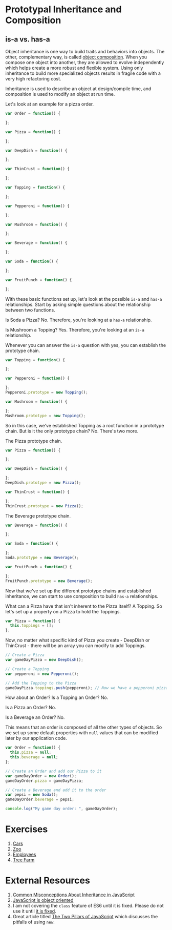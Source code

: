 # Prototypal Inheritance and Composition

## is-a vs. has-a

Object inheritance is one way to build traits and behaviors into objects. The other, complementary way, is called [object composition](https://en.wikipedia.org/wiki/Object_composition). When you compose one object into another, they are allowed to evolve independently which helps create a more robust and flexible system. Using only inheritance to build more specialized objects results in fragile code with a very high refactoring cost.

Inheritance is used to describe an object at design/compile time, and composition is used to modify an object at run time.

Let's look at an example for a pizza order.

```js
var Order = function() {

};

var Pizza = function() {

};

var DeepDish = function() {

};

var ThinCrust = function() {

};

var Topping = function() {

};

var Pepperoni = function() {

};

var Mushroom = function() {

};

var Beverage = function() {

};

var Soda = function() {

};

var FruitPunch = function() {

};
```

With these basic functions set up, let's look at the possible `is-a` and `has-a` relationships. Start by asking simple questions about the relationship between two functions.

Is Soda a Pizza? No. Therefore, you're looking at a `has-a` relationship.

Is Mushroom a Topping? Yes. Therefore, you're looking at an `is-a` relationship.

Whenever you can answer the `is-a` question with yes, you can establish the prototype chain.

```js
var Topping = function() {

};

var Pepperoni = function() {

};
Pepperoni.prototype = new Topping();

var Mushroom = function() {

};
Mushroom.prototype = new Topping();
```

So in this case, we've established Topping as a root function in a prototype chain. But is it the only prototype chain? No. There's two more.

The Pizza prototype chain.

```js
var Pizza = function() {

};

var DeepDish = function() {

};
DeepDish.prototype = new Pizza();

var ThinCrust = function() {

};
ThinCrust.prototype = new Pizza();
```

The Beverage prototype chain.

```js
var Beverage = function() {

};

var Soda = function() {

};
Soda.prototype = new Beverage();

var FruitPunch = function() {

};
FruitPunch.prototype = new Beverage();
```

Now that we've set up the different prototype chains and established inheritance, we can start to use composition to build `has-a` relationships.

What can a Pizza have that isn't inherent to the Pizza itself? A Topping. So let's set up a property on a Pizza to hold the Toppings.

```js
var Pizza = function() {
  this.toppings = [];
};
```

Now, no matter what specific kind of Pizza you create - DeepDish or ThinCrust - there will be an array you can modify to add Toppings.

```js
// Create a Pizza
var gameDayPizza = new DeepDish();

// Create a Topping
var pepperoni = new Pepperoni();

// Add the Topping to the Pizza
gameDayPizza.toppings.push(pepperoni); // Now we have a pepperoni pizza
```

How about an Order? Is a Topping an Order? No.

Is a Pizza an Order? No.

Is a Beverage an Order? No.

This means that an order is composed of all the other types of objects. So we set up some default properties with `null` values that can be modified later by our application code.

```js
var Order = function() {
  this.pizza = null;
  this.beverage = null;
};

// Create an Order and add our Pizza to it
var gameDayOrder = new Order();
gameDayOrder.pizza = gameDayPizza;

// Create a Beverage and add it to the order
var pepsi = new Soda();
gameDayOrder.beverage = pepsi;

console.log("My game day order: ", gameDayOrder);
```

# Exercises

1. [Cars](../exercises/4-prototypal/PROTOTYPAL_CARS.md)
1. [Zoo](../exercises/4-prototypal/PROTOTYPAL_ZOO.md)
1. [Employees](../exercises/4-prototypal/PROTOTYPAL_EMPLOYEES.md)
1. [Tree Farm](../exercises/4-prototypal/PROTOTYPAL_TREE_FARM.md)

# External Resources

1. [Common Misconceptions About Inheritance in JavaScript](https://medium.com/javascript-scene/common-misconceptions-about-inheritance-in-javascript-d5d9bab29b0a#.2le5vxm7w)
1. [JavaScript is object oriented](https://medium.com/just-javascript/javascript-is-object-oriented-a6f5e0f440f3#)
1. I am not covering the `class` feature of ES6 until it is fixed. Please do not use it until [it is fixed](https://medium.com/javascript-scene/how-to-fix-the-es6-class-keyword-2d42bb3f4caf#).
1. Great article titled [The Two Pillars of JavaScript](https://medium.com/javascript-scene/the-two-pillars-of-javascript-ee6f3281e7f3#.8a0kdyghs) which discusses the pitfalls of using `new`.
